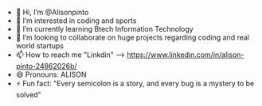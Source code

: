 - 👋 Hi, I’m @Alisonpinto
- 👀 I’m interested in coding and sports
- 🌱 I’m currently learning Btech Information Technology
- 💞️ I’m looking to collaborate on huge projects regarding coding and real world startups 
- 📫 How to reach me "Linkdin" --> https://www.linkedin.com/in/alison-pinto-24862026b/
- 😄 Pronouns: ALISON 
- ⚡ Fun fact: "Every semicolon is a story, and every bug is a mystery to be solved"

<!---
Alisonpinto/Alisonpinto is a ✨ special ✨ repository because its `README.md` (this file) appears on your GitHub profile.
You can click the Preview link to take a look at your changes.
--->
